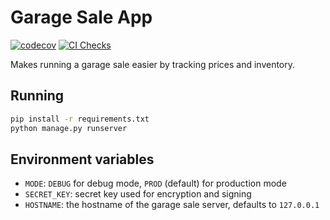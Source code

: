 # Garage Sale App

[![codecov](https://codecov.io/gh/raian621/garage-sale/graph/badge.svg?token=96TAKPWAZO)](https://codecov.io/gh/raian621/garage-sale)
[![CI Checks](https://github.com/raian621/garage-sale/actions/workflows/checks.yml/badge.svg)](https://github.com/raian621/garage-sale/actions/workflows/checks.yml)

Makes running a garage sale easier by tracking prices and inventory.

## Running

```sh
pip install -r requirements.txt
python manage.py runserver
```

## Environment variables

- `MODE`: `DEBUG` for debug mode, `PROD` (default) for production mode
- `SECRET_KEY`: secret key used for encryption and signing
- `HOSTNAME`: the hostname of the garage sale server, defaults to `127.0.0.1`
